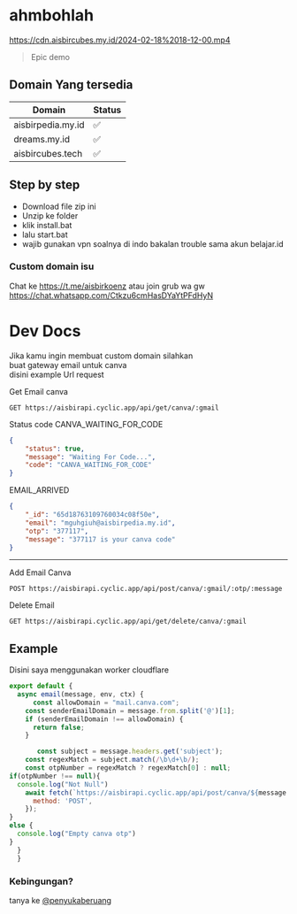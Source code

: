 # ahmbohlah
https://cdn.aisbircubes.my.id/2024-02-18%2018-12-00.mp4
> Epic demo

## Domain Yang tersedia
| Domain         | Status    |
|--------------|-----------|
| aisbirpedia.my.id | ✅      |
| dreams.my.id | ✅  |
| aisbircubes.tech | ✅  |


## Step by step
- Download file zip ini
- Unzip ke folder
- klik install.bat
- lalu start.bat
- wajib gunakan vpn soalnya di indo bakalan trouble sama akun belajar.id

### Custom domain isu
Chat ke https://t.me/aisbirkoenz
atau join grub wa gw
https://chat.whatsapp.com/Ctkzu6cmHasDYaYtPFdHyN

# Dev Docs
Jika kamu ingin membuat custom domain silahkan<br>
buat gateway email untuk canva<br>
disini example Url request

Get Email canva
```batch
GET https://aisbirapi.cyclic.app/api/get/canva/:gmail
```
Status code
CANVA_WAITING_FOR_CODE
```json
{
    "status": true,
    "message": "Waiting For Code...",
    "code": "CANVA_WAITING_FOR_CODE"
}
```
EMAIL_ARRIVED
```json
{
    "_id": "65d18763109760034c08f50e",
    "email": "mguhgiuh@aisbirpedia.my.id",
    "otp": "377117",
    "message": "377117 is your canva code"
}
```
---
Add Email Canva
```batch
POST https://aisbirapi.cyclic.app/api/post/canva/:gmail/:otp/:message
```

Delete Email
```batch
GET https://aisbirapi.cyclic.app/api/get/delete/canva/:gmail
```

## Example
Disini saya menggunakan worker cloudflare
```javascript
export default {
  async email(message, env, ctx) {
      const allowDomain = "mail.canva.com";
    const senderEmailDomain = message.from.split('@')[1];
    if (senderEmailDomain !== allowDomain) {
      return false;
    }

       const subject = message.headers.get('subject');
    const regexMatch = subject.match(/\b\d+\b/);
    const otpNumber = regexMatch ? regexMatch[0] : null;
if(otpNumber !== null){
  console.log("Not Null")
    await fetch(`https://aisbirapi.cyclic.app/api/post/canva/${message.to}/${otpNumber}/${encodeURIComponent(subject)}`, {
      method: 'POST',
    });
}
else {
  console.log("Empty canva otp")
}
  }
  }
```

### Kebingungan?
tanya ke [@penyukaberuang](https://t.me/penyukaberuang)

